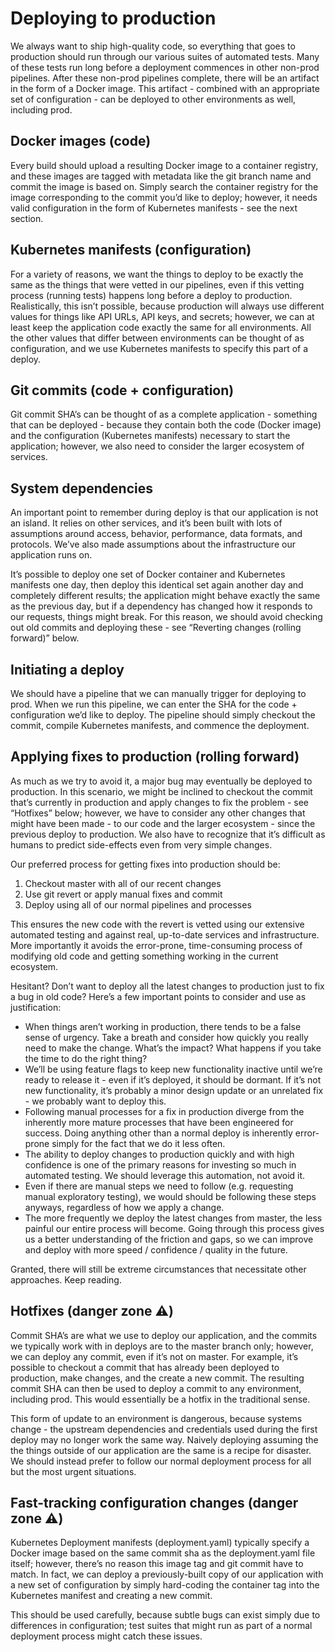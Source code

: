 # Deploying to production

We always want to ship high-quality code, so everything that goes to production should run through our various suites of automated tests. Many of these tests run long before a deployment commences in other non-prod pipelines. After these non-prod pipelines complete, there will be an artifact in the form of a Docker image. This artifact - combined with an appropriate set of configuration - can be deployed to other environments as well, including prod.

## Docker images (code)

Every build should upload a resulting Docker image to a container registry, and these images are tagged with metadata like the git branch name and commit the image is based on. Simply search the container registry for the image corresponding to the commit you’d like to deploy; however, it needs valid configuration in the form of Kubernetes manifests - see the next section.

## Kubernetes manifests (configuration)

For a variety of reasons, we want the things to deploy to be exactly the same as the things that were vetted in our pipelines, even if this vetting process (running tests) happens long before a deploy to production. Realistically, this isn’t possible, because production will always use different values for things like API URLs, API keys, and secrets; however, we can at least keep the application code exactly the same for all environments. All the other values that differ between environments can be thought of as configuration, and we use Kubernetes manifests to specify this part of a deploy.

## Git commits (code + configuration)

Git commit SHA’s can be thought of as a complete application - something that can be deployed - because they contain both the code (Docker image) and the configuration (Kubernetes manifests) necessary to start the application; however, we also need to consider the larger ecosystem of services.

## System dependencies

An important point to remember during deploy is that our application is not an island. It relies on other services, and it’s been built with lots of assumptions around access, behavior, performance, data formats, and protocols. We’ve also made assumptions about the infrastructure our application runs on.

It’s possible to deploy one set of Docker container and Kubernetes manifests one day, then deploy this identical set again another day and completely different results; the application might behave exactly the same as the previous day, but if a dependency has changed how it responds to our requests, things might break. For this reason, we should avoid checking out old commits and deploying these - see “Reverting changes (rolling forward)” below.

## Initiating a deploy

We should have a pipeline that we can manually trigger for deploying to prod. When we run this pipeline, we can enter the SHA for the code + configuration we’d like to deploy. The pipeline should simply checkout the commit, compile Kubernetes manifests, and commence the deployment.

## Applying fixes to production (rolling forward)

As much as we try to avoid it, a major bug may eventually be deployed to production. In this scenario, we might be inclined to checkout the commit that’s currently in production and apply changes to fix the problem - see “Hotfixes” below; however, we have to consider any other changes that might have been made - to our code and the larger ecosystem - since the previous deploy to production. We also have to recognize that it’s difficult as humans to predict side-effects even from very simple changes.

Our preferred process for getting fixes into production should be:

1. Checkout master with all of our recent changes
2. Use git revert or apply manual fixes and commit
3. Deploy using all of our normal pipelines and processes

This ensures the new code with the revert is vetted using our extensive automated testing and against real, up-to-date services and infrastructure. More importantly it avoids the error-prone, time-consuming process of modifying old code and getting something working in the current ecosystem.

Hesitant? Don’t want to deploy all the latest changes to production just to fix a bug in old code? Here’s a few important points to consider and use as justification: 

* When things aren’t working in production, there tends to be a false sense of urgency. Take a breath and consider how quickly you really need to make the change. What’s the impact? What happens if you take the time to do the right thing?
* We’ll be using feature flags to keep new functionality inactive until we’re ready to release it - even if it’s deployed, it should be dormant. If it’s not new functionality, it’s probably a minor design update or an unrelated fix - we probably want to deploy this.
* Following manual processes for a fix in production diverge from the inherently more mature processes that have been engineered for success. Doing anything other than a normal deploy is inherently error-prone simply for the fact that we do it less often.
* The ability to deploy changes to production quickly and with high confidence is one of the primary reasons for investing so much in automated testing. We should leverage this automation, not avoid it.
* Even if there are manual steps we need to follow (e.g. requesting manual exploratory testing), we would should be following these steps anyways, regardless of how we apply a change.
* The more frequently we deploy the latest changes from master, the less painful our entire process will become. Going through this process gives us a better understanding of the friction and gaps, so we can improve and deploy with more speed / confidence / quality in the future.

Granted, there will still be extreme circumstances that necessitate other approaches. Keep reading.

## Hotfixes (danger zone ⚠️)

Commit SHA’s are what we use to deploy our application, and the commits we typically work with in deploys are to the master branch only; however, we can deploy any commit, even if it’s not on master. For example, it’s possible to checkout a commit that has already been deployed to production, make changes, and the create a new commit. The resulting commit SHA can then be used to deploy a commit to any environment, including prod. This would essentially be a hotfix in the traditional sense.

This form of update to an environment is dangerous, because systems change - the upstream dependencies and credentials used during the first deploy may no longer work the same way. Naively deploying assuming the the things outside of our application are the same is a recipe for disaster. We should instead prefer to follow our normal deployment process for all but the most urgent situations.

## Fast-tracking configuration changes (danger zone ⚠️)

Kubernetes Deployment manifests (deployment.yaml) typically specify a Docker image based on the same commit sha as the deployment.yaml file itself; however, there’s no reason this image tag and git commit have to match. In fact, we can deploy a previously-built copy of our application with a new set of configuration by simply hard-coding the container tag into the Kubernetes manifest and creating a new commit. 

This should be used carefully, because subtle bugs can exist simply due to differences in configuration; test suites that might run as part of a normal deployment process might catch these issues.